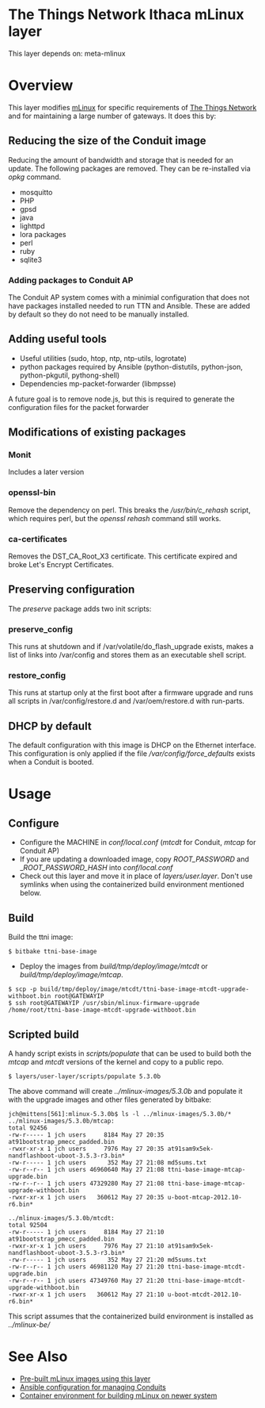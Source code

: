 # The Things Network Ithaca mLinux layer

This layer depends on: meta-mlinux

# Overview

This layer modifies
[mLinux](http://www.multitech.net/developer/software/mlinux/) for
specific requirements of [The Things
Network](https://console.thethingsnetwork.org/) and for maintaining a
large number of gateways.  It does this by:

## Reducing the size of the Conduit image

Reducing the amount of bandwidth and storage that is needed for an
update.  The following packages are removed. They can be re-installed
via _opkg_ command.

+ mosquitto 
+ PHP
+ gpsd
+ java
+ lighttpd
+ lora packages
+ perl
+ ruby
+ sqlite3

### Adding packages to Conduit AP

The Conduit AP system comes with a minimial configuration that does
not have packages installed needed to run TTN and Ansible.  These are
added by default so they do not need to be manually installed.

## Adding useful tools

+ Useful utilities (sudo, htop, ntp, ntp-utils, logrotate)
+ python packages required by Ansible (python-distutils, python-json,
  python-pkgutil, pythong-shell)
+ Dependencies mp-packet-forwarder (libmpsse)

A future goal is to remove node.js, but this is required to generate
the configuration files for the packet forwarder

## Modifications of existing packages

### Monit

Includes a later version

### openssl-bin

Remove the dependency on perl.
This breaks the */usr/bin/c_rehash* script, which requires perl, but
the *openssl rehash* command still works.

### ca-certificates

Removes the DST_CA_Root_X3 certificate.
This certificate expired and broke Let's Encrypt Certificates.

## Preserving configuration

The _preserve_ package adds two init scripts:

### preserve_config

This runs at shutdown and if /var/volatile/do_flash_upgrade exists,
makes a list of links into /var/config and stores them as an
executable shell script.

### restore_config

This runs at startup only at the first boot after a firmware upgrade
and runs all scripts in /var/config/restore.d and /var/oem/restore.d
with run-parts.

## DHCP by default

The default configuration with this image is DHCP on the Ethernet
interface. This configuration is only applied if the file
_/var/config/force_defaults_ exists when a Conduit is booted.

# Usage

## Configure

+ Configure the MACHINE in *conf/local.conf* (_mtcdt_ for Conduit, _mtcap_ for Conduit AP)
+ If you are updating a downloaded image, copy _ROOT_PASSWORD_ and
  __ROOT_PASSWORD_HASH_ into *conf/local.conf*
+ Check out this layer and move it in place of *layers/user.layer*. 
  Don't use symlinks when using the containerized build environment mentioned below.
  
## Build

Build the ttni image:
```
$ bitbake ttni-base-image
```
+ Deploy the images from _build/tmp/deploy/image/mtcdt_ or _build/tmp/deploy/image/mtcap_.
```
$ scp -p build/tmp/deploy/image/mtcdt/ttni-base-image-mtcdt-upgrade-withboot.bin root@GATEWAYIP
$ ssh root@GATEWAYIP /usr/sbin/mlinux-firmware-upgrade /home/root/ttni-base-image-mtcdt-upgrade-withboot.bin
```

## Scripted build

A handy script exists in *scripts/populate* that can be used to build
both the _mtcap_ and _mtcdt_ versions of the kernel and copy to a
public repo.

```
$ layers/user-layer/scripts/populate 5.3.0b
```

The above command will create *../mlinux-images/5.3.0b* and populate
it with the upgrade images and other files generated by bitbake:

```
jch@mittens[561]:mlinux-5.3.0b$ ls -l ../mlinux-images/5.3.0b/*
../mlinux-images/5.3.0b/mtcap:
total 92456
-rw-r----- 1 jch users     8184 May 27 20:35 at91bootstrap_pmecc_padded.bin
-rwxr-xr-x 1 jch users     7976 May 27 20:35 at91sam9x5ek-nandflashboot-uboot-3.5.3-r3.bin*
-rw-r----- 1 jch users      352 May 27 21:08 md5sums.txt
-rw-r--r-- 1 jch users 46960640 May 27 21:08 ttni-base-image-mtcap-upgrade.bin
-rw-r--r-- 1 jch users 47329280 May 27 21:08 ttni-base-image-mtcap-upgrade-withboot.bin
-rwxr-xr-x 1 jch users   360612 May 27 20:35 u-boot-mtcap-2012.10-r6.bin*

../mlinux-images/5.3.0b/mtcdt:
total 92504
-rw-r----- 1 jch users     8184 May 27 21:10 at91bootstrap_pmecc_padded.bin
-rwxr-xr-x 1 jch users     7976 May 27 21:10 at91sam9x5ek-nandflashboot-uboot-3.5.3-r3.bin*
-rw-r----- 1 jch users      352 May 27 21:20 md5sums.txt
-rw-r--r-- 1 jch users 46981120 May 27 21:20 ttni-base-image-mtcdt-upgrade.bin
-rw-r--r-- 1 jch users 47349760 May 27 21:20 ttni-base-image-mtcdt-upgrade-withboot.bin
-rwxr-xr-x 1 jch users   360612 May 27 21:10 u-boot-mtcdt-2012.10-r6.bin*
```

This script assumes that the containerized build environment is
installed as _../mlinux-be/_

# See Also

+ [Pre-built mLinux images using this layer](https://github.com/IthacaThings/mlinux-images)
+ [Ansible configuration for managing Conduits](https://github.com/IthacaThings/ttn-multitech-cm)
+ [Container environment for building mLinux on newer system](https://hub.docker.com/r/jchonig/mlinux-be/)
